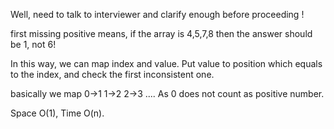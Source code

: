 
Well, need to talk to interviewer and clarify enough before proceeding !

first missing positive means, if the array is 4,5,7,8 then the answer should be 1, not 6!

In this way, we can map index and value. Put value to position which equals to the index, and check the first inconsistent one.

basically we map 
0->1
1->2
2->3 .... As 0 does not count as positive number.

Space O(1), Time O(n).

